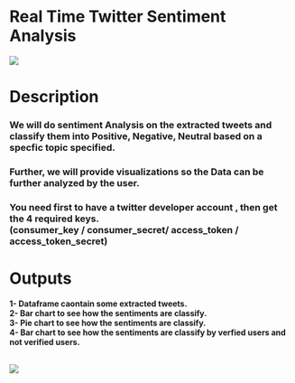 # Real Time Twitter Sentiment Analysis
![](https://monkeylearn.com/static/6700dcab9bcc691104dd0d794f6e7ef4/Sentiment-analysis-of-Twitter-Social.png)

# Description
### We will do sentiment Analysis on the extracted tweets and classify them into Positive, Negative, Neutral based on a specfic topic specified.
### Further, we will provide visualizations so the Data can be further analyzed by the user.
### You need first to have a twitter developer account , then get the 4 required keys.<br> (consumer_key / consumer_secret/ access_token / access_token_secret)
# Outputs
<b>
1- Dataframe caontain some extracted tweets. <br>
2- Bar chart to see how the sentiments are classify. <br>
3- Pie chart to see how the sentiments are classify. <br>
4- Bar chart to see how the sentiments are classify by verfied users and not verified users. <br>
</b><br>

![](https://raw.githubusercontent.com/hbfawaz112/Real-Time-Twitter-Sentiment-Analysis/main/ss.PNG?token=AKRXMIUPQTCAUG3EBTJQL6LBRMLLC)
